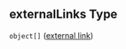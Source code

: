 ## externalLinks Type

`object[]` ([external link](character-properties-external-links-external-link.md))

